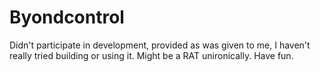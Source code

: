 # Byondcontrol

Didn't participate in development, provided as was given to me, I haven't really tried building or using it. Might be a RAT unironically. Have fun.
